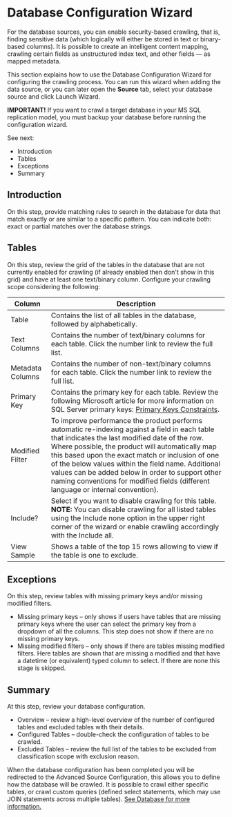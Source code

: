 # Database Configuration Wizard

For the database sources, you can enable security-based crawling, that is, finding sensitive data
(which logically will either be stored in text or binary-based columns). It is possible to create an
intelligent content mapping, crawling certain fields as unstructured index text, and other fields —
as mapped metadata.

This section explains how to use the Database Configuration Wizard for configuring the crawling
process. You can run this wizard when adding the data source, or you can later open the **Source**
tab, select your database source and click Launch Wizard.

**IMPORTANT!** If you want to crawl a target database in your MS SQL replication model, you must
backup your database before running the configuration wizard.

See next:

- Introduction
- Tables
- Exceptions
- Summary

## Introduction

On this step, provide matching rules to search in the database for data that match exactly or are
similar to a specific pattern. You can indicate both: exact or partial matches over the database
strings.

## Tables

On this step, review the grid of the tables in the database that are not currently enabled for
crawling (if already enabled then don't show in this grid) and have at least one text/binary column.
Configure your crawling scope considering the following:

| Column           | Description                                                                                                                                                                                                                                                                                                                                                                                                                                            |
| ---------------- | ------------------------------------------------------------------------------------------------------------------------------------------------------------------------------------------------------------------------------------------------------------------------------------------------------------------------------------------------------------------------------------------------------------------------------------------------------ |
| Table            | Contains the list of all tables in the database, followed by alphabetically.                                                                                                                                                                                                                                                                                                                                                                           |
| Text Columns     | Contains the number of text/binary columns for each table. Click the number link to review the full list.                                                                                                                                                                                                                                                                                                                                              |
| Metadata Columns | Contains the number of non-text/binary columns for each table. Click the number link to review the full list.                                                                                                                                                                                                                                                                                                                                          |
| Primary Key      | Contains the primary key for each table. Review the following Microsoft article for more information on SQL Server primary keys: [Primary Keys Constraints](https://docs.microsoft.com/en-us/sql/relational-databases/tables/primary-and-foreign-key-constraints?view=sql-server-ver15#primary-keys-constraints).                                                                                                                                      |
| Modified Filter  | To improve performance the product performs automatic re-indexing against a field in each table that indicates the last modified date of the row. Where possible, the product will automatically map this based upon the exact match or inclusion of one of the below values within the field name. Additional values can be added below in order to support other naming conventions for modified fields (different language or internal convention). |
| Include?         | Select if you want to disable crawling for this table. **NOTE:** You can disable crawling for all listed tables using the Include none option in the upper right corner of the wizard or enable crawling accordingly with the Include all.                                                                                                                                                                                                             |
| View Sample      | Shows a table of the top 15 rows allowing to view if the table is one to exclude.                                                                                                                                                                                                                                                                                                                                                                      |

## Exceptions

On this step, review tables with missing primary keys and/or missing modified filters.

- Missing primary keys – only shows if users have tables that are missing primary keys where the
  user can select the primary key from a dropdown of all the columns. This step does not show if
  there are no missing primary keys.
- Missing modified filters – only shows if there are tables missing modified filters. Here tables
  are shown that are missing a modified and that have a datetime (or equivalent) typed column to
  select. If there are none this stage is skipped.

## Summary

At this step, review your database configuration.

- Overview – review a high-level overview of the number of configured tables and excluded tables
  with their details.
- Configured Tables – double-check the configuration of tables to be crawled.
- Excluded Tables – review the full list of the tables to be excluded from classification scope with
  exclusion reason.

When the database configuration has been completed you will be redirected to the Advanced Source
Configuration, this allows you to define how the database will be crawled. It is possible to crawl
either specific tables, or crawl custom queries (defined select statements, which may use JOIN
statements across multiple tables). [See Database for more information.](managedatabase.md)
